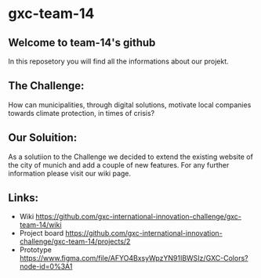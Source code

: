 # gxc-team-14
## Welcome to team-14's github

In this reposetory you will find all the informations about our projekt.

## The Challenge:
How can municipalities, through digital solutions, motivate local companies towards climate protection, in times of crisis?

## Our Soluition:
As a solutiion to the Challenge we decided to extend the existing website of the city of munich and add a couple of new features.
For any further information please visit our wiki page.


## Links:
 - Wiki https://github.com/gxc-international-innovation-challenge/gxc-team-14/wiki
 - Project board https://github.com/gxc-international-innovation-challenge/gxc-team-14/projects/2
 - Prototype https://www.figma.com/file/AFYO4BxsyWpzYN91IBWSIz/GXC-Colors?node-id=0%3A1



